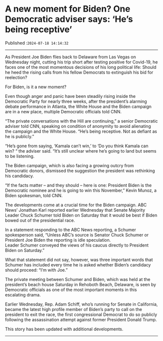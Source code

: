 # A new moment for Biden? One Democratic adviser says: ‘He’s being receptive’

Published :`2024-07-18 14:14:32`

---

As President Joe Biden flies back to Delaware from Las Vegas on Wednesday night, cutting his trip short after testing positive for Covid-19, he faces one of the most momentous decisions of his long political life: Should he heed the rising calls from his fellow Democrats to extinguish his bid for reelection?

For Biden, is it a new moment?

Even though anger and panic have been steadily rising inside the Democratic Party for nearly three weeks, after the president’s alarming debate performance in Atlanta, the White House and the Biden campaign are in a new place, multiple Democratic officials told CNN.

“The private conversations with the Hill are continuing,” a senior Democratic adviser told CNN, speaking on condition of anonymity to avoid alienating the campaign and the White House. “He’s being receptive. Not as defiant as he is publicly.”

“He’s gone from saying, ‘Kamala can’t win,’ to ‘Do you think Kamala can win? “ the adviser said. “It’s still unclear where he’s going to land but seems to be listening.

The Biden campaign, which is also facing a growing outcry from Democratic donors, dismissed the suggestion the president was rethinking his candidacy.

“If the facts matter – and they should – here is one: President Biden is the Democratic nominee and he is going to win this November,” Kevin Munoz, a Biden spokesman, told CNN.

The developments come at a crucial time for the Biden campaign. ABC News’ Jonathan Karl reported earlier Wednesday that Senate Majority Leader Chuck Schumer told Biden on Saturday that it would be best if Biden bowed out of the presidential race.

In a statement responding to the ABC News reporting, a Schumer spokesperson said, “Unless ABC’s source is Senator Chuck Schumer or President Joe Biden the reporting is idle speculation. Leader Schumer conveyed the views of his caucus directly to President Biden on Saturday.”

What that statement did not say, however, was three important words that Schumer has included every time he is asked whether Biden’s candidacy should proceed: “I’m with Joe.”

The private meeting between Schumer and Biden, which was held at the president’s beach house Saturday in Rehoboth Beach, Delaware, is seen by Democratic officials as one of the most important moments in this escalating drama.

Earlier Wednesday, Rep. Adam Schiff, who’s running for Senate in California, became the latest high profile member of Biden’s party to call on the president to exit the race, the first congressional Democrat to do so publicly following the assassination attempt against former President Donald Trump.

This story has been updated with additional developments.

---

